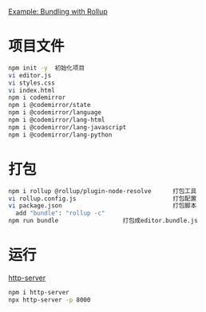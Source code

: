 
[Example: Bundling with Rollup](https://codemirror.net/examples/bundle/)

# 项目文件

```bash
npm init -y  初始化项目
vi editor.js
vi styles.css
vi index.html
npm i codemirror 
npm i @codemirror/state
npm i @codemirror/language
npm i @codemirror/lang-html
npm i @codemirror/lang-javascript
npm i @codemirror/lang-python
```

# 打包

```bash
npm i rollup @rollup/plugin-node-resolve      打包工具
vi rollup.config.js                           打包配置
vi package.json                               打包脚本
  add "bundle": "rollup -c"
npm run bundle                  打包成editor.bundle.js
```

# 运行

[http-server](https://www.npmjs.com/package/http-server)

```bash
npm i http-server
npx http-server -p 8000
```

